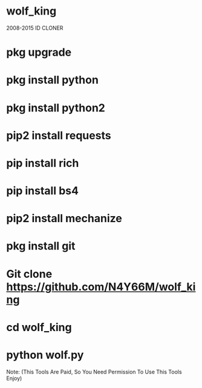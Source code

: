 # wolf_king
2008-2015 ID CLONER





# pkg upgrade

# pkg install python

# pkg install python2

# pip2 install requests

# pip install rich

# pip install bs4

# pip2 install mechanize

# pkg install git

# Git clone https://github.com/N4Y66M/wolf_king

# cd wolf_king

# python wolf.py





Note: (This Tools Are Paid, So You Need Permission To Use This Tools Enjoy)
